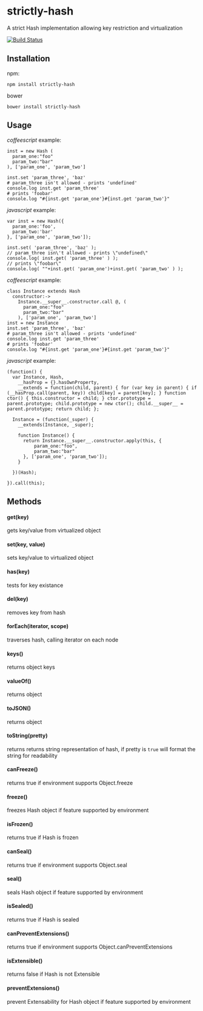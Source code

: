 strictly-hash
=============

A strict Hash implementation allowing key restriction and virtualization

[![Build Status](https://travis-ci.org/vancarney/sparse.png)](https://travis-ci.org/vancarney/strictly-hash)

Installation
-----------

npm:
```
npm install strictly-hash
```

bower
```
bower install strictly-hash
```

Usage
-----------


*coffeescript* example:

```
inst = new Hash (
  param_one:"foo"
  param_two:"bar"
), ['param_one', 'param_two']

inst.set 'param_three', 'baz'
# param_three isn't allowed - prints 'undefined'
console.log inst.get 'param_three'
# prints 'foobar'
console.log "#{inst.get 'param_one'}#{inst.get 'param_two'}"
```

*javascript* example:

```
var inst = new Hash({
  param_one:'foo',
  param_two:'bar'
}, ['param_one', 'param_two']);

inst.set( 'param_three', 'baz' );
// param_three isn\'t allowed - prints \"undefined\"
console.log( inst.get( 'param_three' ) );
// prints \"foobar\"
console.log( ""+inst.get( 'param_one')+inst.get( 'param_two' ) );
``` 



*coffeescript* example:

```
class Instance extends Hash
  constructor:->
  	Instance.__super__.constructor.call @, (
  	  param_one:"foo"
  	  param_two:"bar"
  	), ['param_one', 'param_two']
inst = new Instance
inst.set 'param_three', 'baz'
# param_three isn't allowed - prints 'undefined'
console.log inst.get 'param_three'
# prints 'foobar'
console.log "#{inst.get 'param_one'}#{inst.get 'param_two'}"
``` 


*javascript* example:

```
(function() {
  var Instance, Hash,
    __hasProp = {}.hasOwnProperty,
    __extends = function(child, parent) { for (var key in parent) { if (__hasProp.call(parent, key)) child[key] = parent[key]; } function ctor() { this.constructor = child; } ctor.prototype = parent.prototype; child.prototype = new ctor(); child.__super__ = parent.prototype; return child; };

  Instance = (function(_super) {
    __extends(Instance, _super);
    
    function Instance() {
      return Instance.__super__.constructor.apply(this, {
	  	  param_one:"foo",
	  	  param_two:"bar"
      }, ['param_one', 'param_two']);
    }

  })(Hash);

}).call(this);
```


Methods
-----------

#### get(key)
gets key/value from virtualized object

#### set(key, value)
sets key/value to virtualized object

#### has(key)
tests for key existance

#### del(key)
removes key from hash

#### forEach(iterator, scope)
traverses hash, calling iterator on each node

#### keys()
returns object keys

#### valueOf()
returns object

#### toJSON()
returns object

#### toString(pretty)
returns returns string representation of hash, if pretty is `true` will format the string for readability

#### canFreeze()
returns true if environment supports Object.freeze

#### freeze()
freezes Hash object if feature supported by environment

#### isFrozen()
returns true if Hash is frozen

#### canSeal()
returns true if environment supports Object.seal

#### seal()
seals Hash object if feature supported by environment

#### isSealed()
returns true if Hash is sealed

#### canPreventExtensions()
returns true if environment supports Object.canPreventExtensions

#### isExtensible()
returns false if Hash is not Extensible

#### preventExtensions()
prevent Extensability for Hash object if feature supported by environment